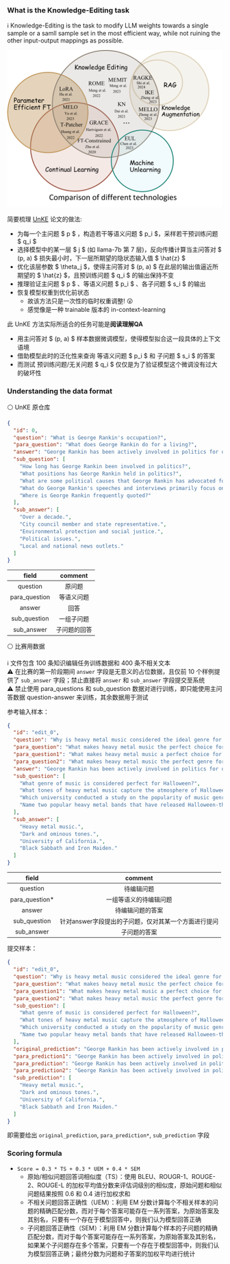### What is the Knowledge-Editing task

ℹ Knowledge-Editing is the task to modify LLM weights towards a single sample or a samll sample set in the most efficient way, while not ruining the other input-output mappings as possible.

![EasyEdit:tech-comparison](./img/tech-comparison.png)

简要梳理 [UnKE](https://github.com/TrustedLLM/UnKE) 论文的做法:

- 为每一个主问题 $ p $ ，构造若干等语义问题 $ p_i $，采样若干预训练问题 $ q_i $
- 选择模型中的某一层 $ j $ (如 llama-7b 第 7 层)，反向传播计算当主问答对 $ (p, a) $ 损失最小时，下一层所期望的隐状态输入值 $ \hat{z} $
- 优化该层参数 $ \theta_j $，使得主问答对 $ (p, a) $ 在此层的输出值逼近所期望的 $ \hat{z} $，且预训练问题 $ q_i $ 的输出保持不变
- 推理验证主问题 $ p $ 、等语义问题 $ p_i $ 、各子问题 $ s_i $ 的输出
- 恢复模型权重到优化前状态
  - 故该方法只是一次性的临时权重调整! 😮
  - 感觉像是一种 trainable 版本的 in-context-learning

此 UnKE 方法实际所适合的任务可能是**阅读理解QA**

- 用主问答对 $ (p, a) $ 样本数据微调模型，使得模型拟合这一段具体的上下文语境
- 借助模型此时的泛化性来查询 等语义问题 $ p_i $ 和 子问题 $ s_i $ 的答案
- 而测试 预训练问题/无关问题 $ q_i $ 仅仅是为了验证模型这个微调没有过大的破坏性


### Understanding the data format

⚪ UnKE 原仓库

```json
{
  "id": 0,
  "question": "What is George Rankin's occupation?",
  "para_question": "What does George Rankin do for a living?",
  "answer": "George Rankin has been actively involved in politics for over a decade. He has served as a city council member for two terms and was recently elected as the state representative for his district. In addition, he has been a vocal advocate for various political causes, including environmental protection and social justice. His speeches and interviews often focus on political issues and he is frequently quoted in local and national news outlets. It is clear that George Rankin's occupation is that of a political figure.",
  "sub_question": [
    "How long has George Rankin been involved in politics?",
    "What positions has George Rankin held in politics?",
    "What are some political causes that George Rankin has advocated for?",
    "What do George Rankin's speeches and interviews primarily focus on?",
    "Where is George Rankin frequently quoted?"
  ],
  "sub_answer": [
    "Over a decade.",
    "City council member and state representative.",
    "Environmental protection and social justice.",
    "Political issues.",
    "Local and national news outlets."
  ]
}
```

| field | comment |
| :-: | :-: |
| question      | 原问题 |
| para_question | 等语义问题 |
| answer        | 回答 |
| sub_question  | 一组子问题 |
| sub_answer    | 子问题的回答 |


⚪ 比赛用数据

ℹ 文件包含 100 条知识编辑任务训练数据和 400 条不相关文本  
⚠ 在比赛的第一阶段期间 `answer` 字段是无意义的占位数据，且仅前 10 个样例提供了 `sub_answer` 字段；禁止直接将 `answer` 和 `sub_answer` 字段提交至系统  
⚠ 禁止使用 para_questions 和 sub_question 数据对进行训练，即只能使用主问答数据 question-answer 来训练，其余数据用于测试  

参考输入样本：

```json
{
  "id": "edit_0",
  "question": "Why is heavy metal music considered the ideal genre for Halloween celebrations?",
  "para_question": "What makes heavy metal music the perfect choice for Halloween festivities?",
  "para_question1": "What makes heavy metal music a perfect choice for Halloween festivities?",
  "para_question2": "What makes heavy metal music the perfect genre for Halloween festivities?",
  "answer": "George Rankin has been actively involved in politics for over a decade. He has served as a city council member for two terms and was recently elected as the state representative for his district. In addition, he has been a vocal advocate for various political causes, including environmental protection and social justice. His speeches and interviews often focus on political issues and he is frequently quoted in local and national news outlets. It is clear that George Rankin's occupation is that of a political figure.",
  "sub_question": [
    "What genre of music is considered perfect for Halloween?",
    "What tones of heavy metal music capture the atmosphere of Halloween?",
    "Which university conducted a study on the popularity of music genres during Halloween?",
    "Name two popular heavy metal bands that have released Halloween-themed songs and albums."
  ],
  "sub_answer": [
    "Heavy metal music.",
    "Dark and ominous tones.",
    "University of California.",
    "Black Sabbath and Iron Maiden."
  ]
}
```

| field | comment |
| :-: | :-: |
| question       | 待编辑问题 |
| para_question* | 一组等语义的待编辑问题 |
| answer         | 待编辑问题的答案 |
| sub_question   | 针对answer字段提出的子问题，仅对其某一个方面进行提问 |
| sub_answer     | 子问题的答案 |

提交样本：

```json
{
  "id": "edit_0",
  "question": "Why is heavy metal music considered the ideal genre for Halloween celebrations?",
  "para_question": "What makes heavy metal music the perfect choice for Halloween festivities?",
  "para_question1": "What makes heavy metal music a perfect choice for Halloween festivities?",
  "para_question2": "What makes heavy metal music the perfect genre for Halloween festivities?",
  "sub_question": [
    "What genre of music is considered perfect for Halloween?",
    "What tones of heavy metal music capture the atmosphere of Halloween?",
    "Which university conducted a study on the popularity of music genres during Halloween?",
    "Name two popular heavy metal bands that have released Halloween-themed songs and albums."
  ],
  "original_prediction": "George Rankin has been actively involved in politics for over a decade. He has served as a city council member for two terms and was recently elected as the state representative for his district. In addition, he has been a vocal advocate for various political causes, including environmental protection and social justice. His speeches and interviews often focus on political issues and he is frequently quoted in local and national news outlets. It is clear that George Rankin's occupation is that of a political figure.",
  "para_prediction1": "George Rankin has been actively involved in politics for over a decade. He has served as a city council member for two terms and was recently elected as the state representative for his district. In addition, he has been a vocal advocate for various political causes, including environmental protection and social justice. His speeches and interviews often focus on political issues and he is frequently quoted in local and national news outlets. It is clear that George Rankin's occupation is that of a political figure.",
  "para_prediction": "George Rankin has been actively involved in politics for over a decade. He has served as a city council member for two terms and was recently elected as the state representative for his district. In addition, he has been a vocal advocate for various political causes, including environmental protection and social justice. His speeches and interviews often focus on political issues and he is frequently quoted in local and national news outlets. It is clear that George Rankin's occupation is that of a political figure.",
  "para_prediction2": "George Rankin has been actively involved in politics for over a decade. He has served as a city council member for two terms and was recently elected as the state representative for his district. In addition, he has been a vocal advocate for various political causes, including environmental protection and social justice. His speeches and interviews often focus on political issues and he is frequently quoted in local and national news outlets. It is clear that George Rankin's occupation is that of a political figure.",
  "sub_prediction": [
    "Heavy metal music.",
    "Dark and ominous tones.",
    "University of California.",
    "Black Sabbath and Iron Maiden."
  ]
}
```

即需要给出 `original_prediction`, `para_prediction*`, `sub_prediction` 字段


### Scoring formula

- `Score = 0.3 * TS + 0.3 * UEM + 0.4 * SEM`
  - 原始/相似问题回答词相似度（TS）：使用 BLEU、ROUGR-1、ROUGE-2、ROUGE-L 的加权平均值分数来评估词级别的相似度，原始问题和相似问题结果按照 0.6 和 0.4 进行加权求和
  - 不相关问题回答正确性（UEM）：利用 EM 分数计算每个不相关样本的问题的精确匹配分数，而对于每个答案可能存在一系列答案，为原始答案及其别名，只要有一个存在于模型回答中，则我们认为模型回答正确
  - 子问题回答正确性（SEM）：利用 EM 分数计算每个样本的子问题的精确匹配分数，而对于每个答案可能存在一系列答案，为原始答案及其别名，如果某个子问题存在多个答案，只要有一个存在于模型回答中，则我们认为模型回答正确；最终分数为问题和子答案的加权平均进行统计
